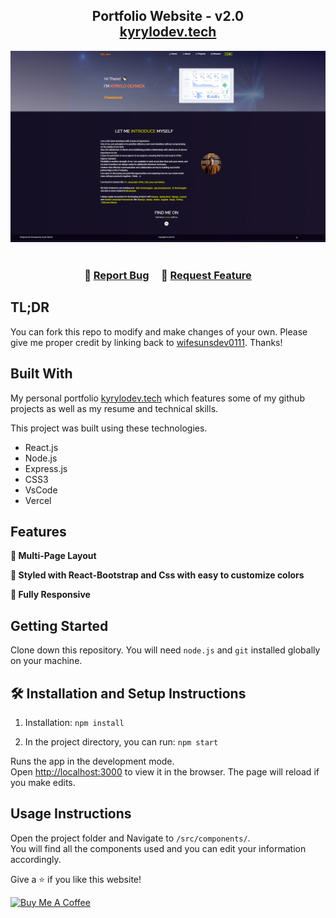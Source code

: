 <h2 align="center">
  Portfolio Website - v2.0<br/>
  <a href="https://kyrylodev.vercel.app/" target="_blank">kyrylodev.tech</a>
</h2>
<div align="center">
  <img alt="Demo" src="./Images/readme-photo.png" />
</div>

<br/>

<center>

<!-- [![forthebadge](https://forthebadge.com/images/badges/built-with-love.svg)](https://forthebadge.com) &nbsp;
[![forthebadge](https://forthebadge.com/images/badges/made-with-javascript.svg)](https://forthebadge.com) &nbsp;
[![forthebadge](https://forthebadge.com/images/badges/open-source.svg)](https://forthebadge.com) &nbsp;
![GitHub Repo stars](https://img.shields.io/github/stars/wifesunsdev/Portfolio?color=red&logo=github&style=for-the-badge) &nbsp;
![GitHub forks](https://img.shields.io/github/forks/wifesunsdev/Portfolio?color=red&logo=github&style=for-the-badge) -->

</center>

<h3 align="center">
    🔹
    <a href="https://github.com/soumyajit4419/Portfolio/issues">Report Bug</a> &nbsp; &nbsp;
    🔹
    <a href="https://github.com/soumyajit4419/Portfolio/issues">Request Feature</a>
</h3>

## TL;DR

You can fork this repo to modify and make changes of your own. Please give me proper credit by linking back to [wifesunsdev0111](https://github.com/wifesunsdev0111/Portfolio). Thanks!

## Built With

My personal portfolio <a href="https://kyrylodev.vercel.app/" target="_blank">kyrylodev.tech</a> which features some of my github projects as well as my resume and technical skills.<br/>

This project was built using these technologies.

- React.js
- Node.js
- Express.js
- CSS3
- VsCode
- Vercel

## Features

**📖 Multi-Page Layout**

**🎨 Styled with React-Bootstrap and Css with easy to customize colors**

**📱 Fully Responsive**

## Getting Started

Clone down this repository. You will need `node.js` and `git` installed globally on your machine.

## 🛠 Installation and Setup Instructions

1. Installation: `npm install`

2. In the project directory, you can run: `npm start`

Runs the app in the development mode.\
Open [http://localhost:3000](http://localhost:3000) to view it in the browser.
The page will reload if you make edits.

## Usage Instructions

Open the project folder and Navigate to `/src/components/`. <br/>
You will find all the components used and you can edit your information accordingly.

<!-- ### Show your support -->

Give a ⭐ if you like this website!

<a href="https://www.buymeacoffee.com/kyrylodev0111" target="_blank"><img src="https://cdn.buymeacoffee.com/buttons/v2/default-violet.png" alt="Buy Me A Coffee" height= "60px" width= "217px" ></a>
